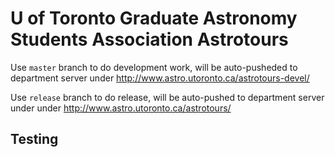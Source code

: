 # U of Toronto Graduate Astronomy Students Association Astrotours

Use ``master`` branch to do development work, will be auto-pusheded to department server under http://www.astro.utoronto.ca/astrotours-devel/


Use ``release`` branch to do release, will be auto-pushed to department server under under http://www.astro.utoronto.ca/astrotours/

## Testing